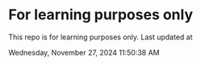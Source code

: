 # For learning purposes only
This repo is for learning purposes only.
Last updated at

Wednesday, November 27, 2024 11:50:38 AM

